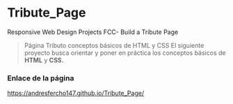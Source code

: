 # Tribute_Page
Responsive Web Design Projects FCC- Build a Tribute Page
>Página Tributo conceptos básicos de HTML y CSS
El siguiente proyecto busca orientar y poner en práctica los conceptos básicos de **HTML** y **CSS.**  


### Enlace de la página
https://andresfercho147.github.io/Tribute_Page/

